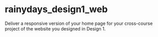 # rainydays_design1_web
Deliver a responsive version of your home page for your cross-course project of the website you designed in Design 1.
